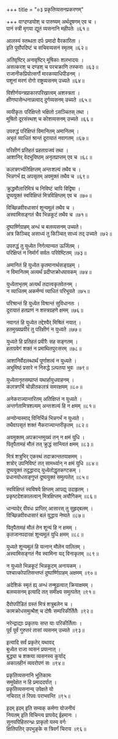 +++
title = "०३ प्रकृतिव्यसनप्रकरणम्"

+++
वाग्दण्डयोश् च पारुष्यम् अर्थदूषणम् एव च ।  
पानं स्त्री मृगया द्यूतं व्यसनानि महीपतेः ॥६१॥
  
आलस्यं स्तब्धता दर्पः प्रमादो वैरकारिता ।  
इति पूर्वोपदिष्टं च सचिवव्यसनं स्मृतम् ॥६२॥
  
अतिवृष्टिर् अनावृष्टिर् मूषिकाः शलभादयः ।  
असत्करश् च दण्डश् च परचक्राणि तस्कराः ॥६३॥   
राजानीकप्रियोत्सर्गो मारकव्याधिपीडनम् ।  
पशूनां मरणं रोगो राष्ट्रव्यसनम् उच्यते ॥६४॥
  
विशीर्णयन्त्रप्राकारपरिखात्वम् अशस्त्रता ।  
क्षीणघासेन्धनान्नत्वाद् दुर्गव्यसनम् उच्यते ॥६५॥
  
व्ययीकृतः परिक्षिप्तो भक्षितो ऽसञ्चितस् तथा ।  
मुषितो दूरसंस्थश् च कोशव्यसनम् उच्यते ॥६६॥
  
उपरुद्धं परिक्षिप्तं विमानितम् अमानितम् ।  
अभृतं व्याधितं श्रान्तं दूरायातं नवागतम् ॥६७॥
  
परिक्षीणं प्रतिहतं प्रहताग्रजवं तथा ।  
आशानिर् वेदभूयिष्ठम् अनृतप्राप्तम् एव च ॥६८॥
  
कलत्रगर्भ्यतिक्षिप्तम् अन्तःशल्यं तथैव च ।  
भिन्नगर्भं ह्य् अपसृतम् अवमुक्तं तथैव च ॥६९॥
  
क्रुद्धमौलारिमित्रं च निविष्टं चापि विद्विषा ।  
दूष्ययुक्तं स्वविक्षिप्तं मित्रविक्षिप्तम् एव च ॥७०॥
  
विच्छिन्नवीवधासारं शून्यमूलं तथैव च ।  
अस्वामिसङ्गतं चैव भिन्नकूटं तथैव च ॥७१॥
  
दुष्पार्ष्णिग्राहम् अन्धं च बलव्यसनम् उच्यते।  
अत्र किञ्चिद् असाध्यं तु किञ्चित् साध्यं तद् उच्यते ॥७२॥
  
उपरुद्धं तु युध्येत निर्गत्यान्यत ऊर्जितम् ।  
परिक्षिप्तं न निर्मार्गं सर्वतः परिवेष्टितम् ॥७३॥
  
अमानितं हि युध्येत कृतमानार्थसङ्ग्रहम् ।  
न विमानितम् अत्यर्थं प्रदीप्तक्रोधपावकम् ॥७४॥
  
युध्येताभृतम् अत्यर्थं तदात्वकृतवेतनम् ।  
न व्याधितम् अकर्मण्यं व्याधितं परिभूयते ॥७५॥
  
परिश्रान्तं हि युध्येत विश्रान्तं सुविधानतः ।  
दूरायातं हतप्राणं न शस्त्रग्रहणे क्षमम् ॥७६॥
  
नवागतं हि युध्येत तद्देश्यैर् मिश्रितं नयात् ।  
हतमुख्यप्रवीरं तु परिक्षीणं न युध्यते ॥७७॥
  
युध्यते हि प्रतिहतं प्रवीरैः सह सङ्गतम् ।  
हताग्रवेगं शक्तं न प्रमाथितपुरःसरम् ॥७८॥
  
आशानिर्वेदलब्धार्थं पूर्णाशत्वं न युध्यते ।  
अभूमिष्ठं प्रसारे न निरुद्धे ऽल्पतया भुवः ॥७९॥
  
युध्येतानृतसम्प्राप्तं यथार्हायुधवाहनम् ।  
कलत्रगर्भि चोन्नीतकलत्रं समरक्षमम् ॥८०॥
  
अनेकराज्यान्तरितम् अतिक्षिप्तं न युध्यते ।  
अन्तर्गतामित्रशल्यम् अन्तःशल्यं हि न क्षमम् ॥८१॥
  
अन्योन्यस्माद् विनिर्भिन्नं भिन्नगर्भं न युध्यते ।  
तथैवापसृतं शक्तं नैकराज्यान्तरीकृतम् ॥८२॥
  
अवमुक्तम् अपक्रान्तमुख्यं तन् न क्षमं युधि ।  
पितृपैतामहं मौलं तत् क्रुद्धं सान्त्वितं क्षमम् ॥८३॥
  
मित्रं शत्रुभिर् एकस्थं तदाक्रान्ततयाक्षमम् ।  
शत्रोर् उपनिविष्टं तत् सामर्थ्यान् न क्षमं युधि ॥८४॥   
दूष्ययुक्तं तदुद्धाराद् युध्येतोद्धृतकण्टकम् ।  
प्रधानयोधसङ्गुप्तं दूष्ययुक्तं समुत्पतेत् ॥८५॥
  
स्वविक्षिप्तं स्वविषये क्षिप्तम् आपद्य् उदाहृतम् ।  
प्रकृष्टदेशकालत्वान् मित्रक्षिप्तम् अयौगिकम् ॥८६॥
  
धान्यादेर् वीवधः प्राप्तिर् आसारस् तु सुहृद्बलम् ।  
विच्छिन्नवीवधासारं बलं युद्धाय नेष्यते ॥८७॥
  
पितृपैतामहं मौलं तेन शून्यं हि न क्षमम् ।  
कृतजानपदारक्षं शून्यमूलं युधि क्षमम् ॥८८॥
  
युध्यते शून्यमूलं हि यत्नान् मौलेन पालितम् ।  
अस्वामिसङ्गतं नैव स्वामिना यद् विनाकृतम् ॥८९॥
  
न युध्यते भिन्नकूटं भिन्नकूटम् अनायकम् ।  
पश्चात्कोपातिसन्तप्तं दुष्पार्ष्णिग्राहम् अक्षमम् ॥९०॥
  
अदेशिकं स्मृतं ह्य् अन्धं तन्मूढत्वात् क्रियाक्षमम् ।  
बलव्यसनम् इत्यादि तत् समीक्ष्य समुत्पतेत् ॥९१॥
  
दैवोपपीडितं ग्रस्तं मित्रं शत्रुबलेन च ।  
कामक्रोधसमुत्थैश् च दोषैः सम्परिकीर्तितैः ॥९२॥
  
नरेन्द्राद्याः प्रकृतयः सप्त याः परिकीर्तिताः ।  
पूर्वं पूर्वं गुरुतरं तासां व्यसनम् उच्यते ॥९३॥
  
इत्यादि सर्वं प्रकृतेर् यथावद्  
बुध्येत राजा व्यसनं प्रयत्नात् ।  
बुद्ध्या च शक्त्या व्यसनस्य कुर्याद्  
अकालहीनं व्यवरोपणं सः ॥९४॥
  
प्रकृतिव्यसनानि भूतिकामः  
समुपेक्षेत न हि प्रमाददर्पात् ।  
प्रकृतिव्यसनान्य् उपेक्षते यो  
नचिरात् तं रिपवः पराभवन्ति ॥९५॥
  
इदम् इदम् इति सम्यक् कर्मणा योजनीयं  
नियतम् इति विचिन्त्य प्रापयेद् ईहमानः ।  
सुनयपिहितरन्ध्रः प्राकृतो यस्य वर्गः  
क्षितिपतिर् उपभुङ्के स त्रिवर्गं चिराय ॥९६॥
  